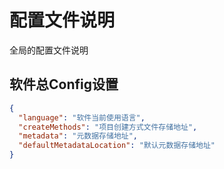 # 配置文件说明
全局的配置文件说明

## 软件总Config设置
```json
{
  "language": "软件当前使用语言",
  "createMethods": "项目创建方式文件存储地址",
  "metadata": "元数据存储地址",
  "defaultMetadataLocation": "默认元数据存储地址"
}
```